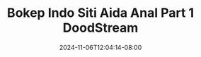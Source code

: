 --- 
title: "Bokep Indo Siti Aida Anal Part 1  DoodStream"
description: "  bokep Bokep Indo Siti Aida Anal Part 1  DoodStream twitter video full baru"
date: 2024-11-06T12:04:14-08:00
file_code: "8kf77r3amz03"
draft: false
cover: "1m305vcbmb4bfmkc.jpg"
tags: ["Bokep", "Indo", "Siti", "Aida", "Anal", "Part", "DoodStream", "bokep-indo", "bokep-viral", "bokep-ig"]
length: 461
fld_id: "1483139"
foldername: "Anal indo"
categories: ["Anal indo"]
views: 0
---